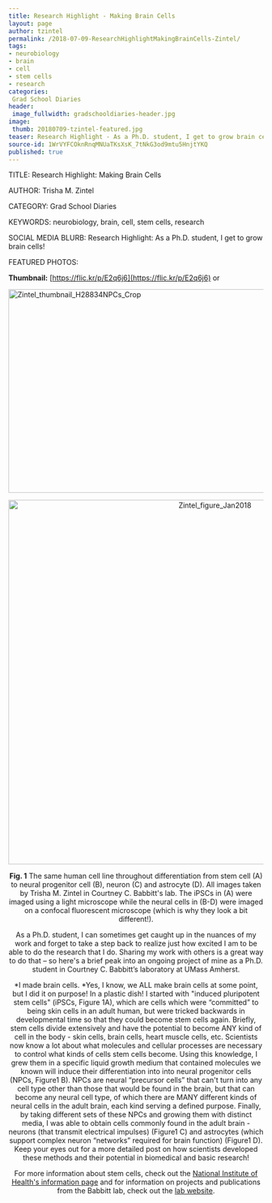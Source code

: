 ```yaml
---
title: Research Highlight - Making Brain Cells
layout: page
author: tzintel
permalink: /2018-07-09-ResearchHighlightMakingBrainCells-Zintel/
tags:
- neurobiology
- brain
- cell
- stem cells
- research
categories:
 Grad School Diaries
header:
 image_fullwidth: gradschooldiaries-header.jpg
image:
 thumb: 20180709-tzintel-featured.jpg
teaser: Research Highlight - As a Ph.D. student, I get to grow brain cells!
source-id: 1WrVYFCOknRnqMNUaTKsXsK_7tNkG3od9mtu5HnjtYKQ
published: true
---
```

TITLE: Research Highlight: Making Brain Cells

AUTHOR: Trisha M. Zintel

CATEGORY: Grad School Diaries

KEYWORDS: neurobiology, brain, cell, stem cells, research

SOCIAL MEDIA BLURB: Research Highlight: As a Ph.D. student, I get to grow brain cells!

FEATURED PHOTOS: 

**Thumbnail:** [https://flic.kr/p/E2q6j6](https://flic.kr/p/E2q6j6) or 

<a data-flickr-embed="true"  href="https://www.flickr.com/photos/139839751@N06/24957574237/in/dateposted-friend/" title="Zintel_thumbnail_H28834NPCs_Crop"><img src="https://farm5.staticflickr.com/4700/24957574237_1df6d3a330_o.jpg" width="769" height="401" alt="Zintel_thumbnail_H28834NPCs_Crop"></a><script async src="//embedr.flickr.com/assets/client-code.js" charset="utf-8"></script> 

 <center> <a data-flickr-embed="true"  href="https://www.flickr.com/photos/139839751@N06/25954749878/in/dateposted-friend/" title="Zintel_figure_Jan2018"><img src="https://farm5.staticflickr.com/4672/25954749878_187e1f5d35_c.jpg" width="800" height="718" alt="Zintel_figure_Jan2018"></a><script async src="//embedr.flickr.com/assets/client-code.js" charset="utf-8"></script>

**Fig. 1** The same human cell line throughout differentiation from stem cell (A) to neural progenitor cell (B), neuron (C) and astrocyte (D). All images taken by Trisha M. Zintel in Courtney C. Babbitt's lab. The iPSCs in (A) were imaged using a light microscope while the neural cells in (B-D) were imaged on a confocal fluorescent microscope (which is why they look a bit different!).

As a Ph.D. student, I can sometimes get caught up in the nuances of my work and forget to take a step back to realize just how excited I am to be able to do the research that I do. Sharing my work with others is a great way to do that – so here's a brief peak into an ongoing project of mine as a Ph.D. student in Courtney C. Babbitt’s laboratory at UMass Amherst.

*I made brain cells. *Yes, I know, we ALL make brain cells at some point, but I did it on purpose! In a plastic dish! I started with "induced pluripotent stem cells" (iPSCs, Figure 1A), which are cells which were “committed” to being skin cells in an adult human, but were tricked backwards in developmental time so that they could become stem cells again. Briefly, stem cells divide extensively and have the potential to become ANY kind of cell in the body - skin cells, brain cells, heart muscle cells, etc. Scientists now know a lot about what molecules and cellular processes are necessary to control what kinds of cells stem cells become. Using this knowledge, I grew them in a specific liquid growth medium that contained molecules we known will induce their differentiation into into neural progenitor cells (NPCs, Figure1 B). NPCs are neural “precursor cells” that can't turn into any cell type other than those that would be found in the brain, but that can become any neural cell type, of which there are MANY different kinds of neural cells in the adult brain, each kind serving a defined purpose. Finally, by taking different sets of these NPCs and growing them with distinct media, I was able to obtain cells commonly found in the adult brain - neurons (that transmit electrical impulses)  (Figure1 C) and astrocytes (which support complex neuron “networks” required for brain function) (Figure1 D). Keep your eyes out for a more detailed post on how scientists developed these methods and their potential in biomedical and basic research!

For more information about stem cells, check out the [National Institute of Health's information ](https://stemcells.nih.gov/)[page](https://stemcells.nih.gov/) and for information on projects and publications from the Babbitt lab, check out the [lab website](http://www.babbittlab.org/).

